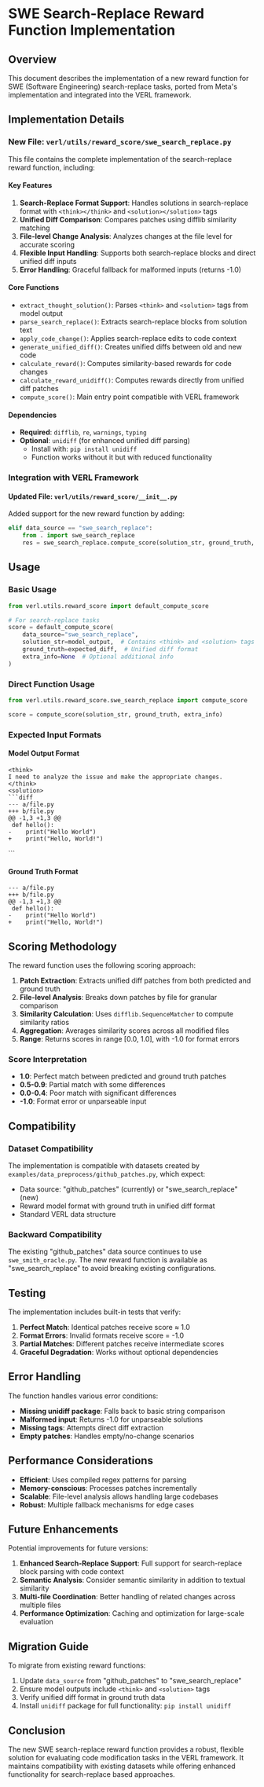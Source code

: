 # SWE Search-Replace Reward Function Implementation

## Overview

This document describes the implementation of a new reward function for SWE (Software Engineering) search-replace tasks, ported from Meta's implementation and integrated into the VERL framework.

## Implementation Details

### New File: `verl/utils/reward_score/swe_search_replace.py`

This file contains the complete implementation of the search-replace reward function, including:

#### Key Features

1. **Search-Replace Format Support**: Handles solutions in search-replace format with `<think></think>` and `<solution></solution>` tags
2. **Unified Diff Comparison**: Compares patches using difflib similarity matching
3. **File-level Change Analysis**: Analyzes changes at the file level for accurate scoring
4. **Flexible Input Handling**: Supports both search-replace blocks and direct unified diff inputs
5. **Error Handling**: Graceful fallback for malformed inputs (returns -1.0)

#### Core Functions

- `extract_thought_solution()`: Parses `<think>` and `<solution>` tags from model output
- `parse_search_replace()`: Extracts search-replace blocks from solution text
- `apply_code_change()`: Applies search-replace edits to code context
- `generate_unified_diff()`: Creates unified diffs between old and new code
- `calculate_reward()`: Computes similarity-based rewards for code changes
- `calculate_reward_unidiff()`: Computes rewards directly from unified diff patches
- `compute_score()`: Main entry point compatible with VERL framework

#### Dependencies

- **Required**: `difflib`, `re`, `warnings`, `typing`
- **Optional**: `unidiff` (for enhanced unified diff parsing)
  - Install with: `pip install unidiff`
  - Function works without it but with reduced functionality

### Integration with VERL Framework

#### Updated File: `verl/utils/reward_score/__init__.py`

Added support for the new reward function by adding:

```python
elif data_source == "swe_search_replace":
    from . import swe_search_replace
    res = swe_search_replace.compute_score(solution_str, ground_truth, extra_info)
```

## Usage

### Basic Usage

```python
from verl.utils.reward_score import default_compute_score

# For search-replace tasks
score = default_compute_score(
    data_source="swe_search_replace",
    solution_str=model_output,  # Contains <think> and <solution> tags
    ground_truth=expected_diff,  # Unified diff format
    extra_info=None  # Optional additional info
)
```

### Direct Function Usage

```python
from verl.utils.reward_score.swe_search_replace import compute_score

score = compute_score(solution_str, ground_truth, extra_info)
```

### Expected Input Formats

#### Model Output Format
```
<think>
I need to analyze the issue and make the appropriate changes.
</think>
<solution>
```diff
--- a/file.py
+++ b/file.py
@@ -1,3 +1,3 @@
 def hello():
-    print("Hello World")
+    print("Hello, World!")
```
</solution>
```

#### Ground Truth Format
```
--- a/file.py
+++ b/file.py
@@ -1,3 +1,3 @@
 def hello():
-    print("Hello World")
+    print("Hello, World!")
```

## Scoring Methodology

The reward function uses the following scoring approach:

1. **Patch Extraction**: Extracts unified diff patches from both predicted and ground truth
2. **File-level Analysis**: Breaks down patches by file for granular comparison
3. **Similarity Calculation**: Uses `difflib.SequenceMatcher` to compute similarity ratios
4. **Aggregation**: Averages similarity scores across all modified files
5. **Range**: Returns scores in range [0.0, 1.0], with -1.0 for format errors

### Score Interpretation

- **1.0**: Perfect match between predicted and ground truth patches
- **0.5-0.9**: Partial match with some differences
- **0.0-0.4**: Poor match with significant differences
- **-1.0**: Format error or unparseable input

## Compatibility

### Dataset Compatibility

The implementation is compatible with datasets created by `examples/data_preprocess/github_patches.py`, which expect:

- Data source: "github_patches" (currently) or "swe_search_replace" (new)
- Reward model format with ground truth in unified diff format
- Standard VERL data structure

### Backward Compatibility

The existing "github_patches" data source continues to use `swe_smith_oracle.py`. The new reward function is available as "swe_search_replace" to avoid breaking existing configurations.

## Testing

The implementation includes built-in tests that verify:

1. **Perfect Match**: Identical patches receive score ≈ 1.0
2. **Format Errors**: Invalid formats receive score = -1.0
3. **Partial Matches**: Different patches receive intermediate scores
4. **Graceful Degradation**: Works without optional dependencies

## Error Handling

The function handles various error conditions:

- **Missing unidiff package**: Falls back to basic string comparison
- **Malformed input**: Returns -1.0 for unparseable solutions
- **Missing tags**: Attempts direct diff extraction
- **Empty patches**: Handles empty/no-change scenarios

## Performance Considerations

- **Efficient**: Uses compiled regex patterns for parsing
- **Memory-conscious**: Processes patches incrementally
- **Scalable**: File-level analysis allows handling large codebases
- **Robust**: Multiple fallback mechanisms for edge cases

## Future Enhancements

Potential improvements for future versions:

1. **Enhanced Search-Replace Support**: Full support for search-replace block parsing with code context
2. **Semantic Analysis**: Consider semantic similarity in addition to textual similarity
3. **Multi-file Coordination**: Better handling of related changes across multiple files
4. **Performance Optimization**: Caching and optimization for large-scale evaluation

## Migration Guide

To migrate from existing reward functions:

1. Update `data_source` from "github_patches" to "swe_search_replace"
2. Ensure model outputs include `<think>` and `<solution>` tags
3. Verify unified diff format in ground truth data
4. Install `unidiff` package for full functionality: `pip install unidiff`

## Conclusion

The new SWE search-replace reward function provides a robust, flexible solution for evaluating code modification tasks in the VERL framework. It maintains compatibility with existing datasets while offering enhanced functionality for search-replace based approaches.